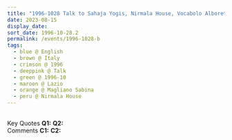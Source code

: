 ```yaml
---
title: "1996-1028 Talk to Sahaja Yogis, Nirmala House, Vocabolo Alboreto 10, Magliano Sabina (70 kms N of Rome), Lazio, Italy"
date: 2023-08-15
display_date: 
sort_date: 1996-10-28.2
permalink: /events/1996-1028-b
tags:
  - blue @ English
  - brown @ Italy
  - crimson @ 1996
  - deeppink @ Talk
  - green @ 1996-10
  - maroon @ Lazio
  - orange @ Magliano Sabina
  - peru @ Nirmala House
---
```


<br>

<wave-list>
  <list-title color="DarkSeaGreen" width="55">Key Quotes</list-title>
  <list-item color="BlanchedAlmond" width="280"><b>Q1:</b> <i></i></list-item>
  <list-item color="Lavender" width="280"><b>Q2:</b> <i></i></list-item>
</wave-list>

<br>

<wave-list>
  <list-title color="DarkSeaGreen" width="55">Comments</list-title>
  <list-item color="BlanchedAlmond" width="280"><b>C1:</b> <i></i></list-item>
  <list-item color="Lavender" width="280"><b>C2:</b> <i></i></list-item>
</wave-list>